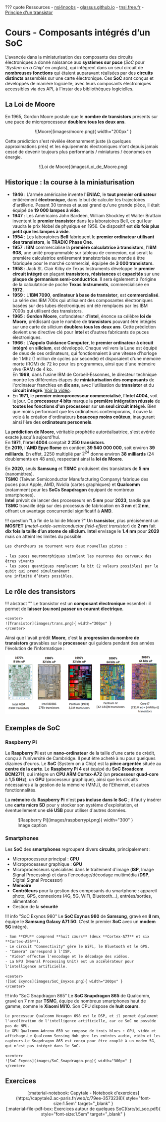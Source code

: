 ??? quote Ressources
    - [nsi4noobs](http://nsi4noobs.fr/IMG/pdf/c1_tnsi_soc.pdf)
    - [glassus.github.io](https://glassus.github.io/terminale_nsi/T5_Architecture_materielle/5.1_Systemes_sur_puce/cours/)
    - [tnsi.free.fr](http://tnsi.free.fr/documents/11.%20SoCs.pdf)
    - [Principe d'un transistor](https://www.irif.fr/~carton/Enseignement/Architecture/Cours/Gates/)

# Cours - Composants intégrés d’un SoC

L'avancée dans la miniaturisation des composants des circuits électroniques a donné naissance aux **systèmes sur puce** (*SoC* pour *'System on a Chip'* en anglais), qui intègrent dans un seul circuit de **nombreuses fonctions** qui étaient auparavant réalisées par des **circuits distincts** assemblés sur une carte électronique. Ces **SoC** sont conçus et développés de manière logicielle, avec leurs composants électroniques accessibles via des API, à l'instar des bibliothèques logicielles.

## La Loi de Moore

En 1965, Gordon Moore postule que le **nombre de transistors** présents sur une puce de microprocesseur **doublera tous les deux ans**.

<center>
![Moore](images/moore.png){ width="200px" }
</center>

Cette prédiction s'est révélée étonnamment juste (à quelques approximations près) et les équipements électroniques n'ont depuis jamais cessé de devenir toujours plus performants / miniatures / économes en énergie.

<center>
![Loi de Moore](images/Loi_de_Moore.png)
</center>

## Historique : la course à la miniaturisation

- **1946** : L'armée américaine invente l'**ENIAC**, le **tout premier ordinateur** entièrement **électronique**, dans le but de calculer les trajectoires d'artillerie. Pesant 30 tonnes et aussi grand qu'une grande pièce, il était équipé de **19 000 lampes à vide**.
- **1947** : Les Américains John Bardeen, William Shockley et Walter Brattain inventent le **premier transistor** dans les laboratoires Bell, ce qui leur vaudra le prix Nobel de physique en 1956. Ce dispositif est **dix fois plus petit que les lampes à vide**.
- **1954** : Les laboratoires **Bell** fabriquent le **premier ordinateur utilisant des transistors**, le **TRADIC Phase One**.
- **1957** : **IBM** commercialise la **première calculatrice à transistors**, l'**IBM 608**, une unité programmable sur tableau de connexion, qui serait la première calculatrice entièrement transistorisée au monde à être fabriquée pour le marché commercial, équipée de **3 000 transistors**.
- **1958** : Jack St. Clair Kilby de Texas Instruments développe le **premier circuit intégré** en plaçant **transistors**, **résistances** et **capacités** sur une **plaque de germanium semi-conductrice**. Il sera également à l'origine de la calculatrice de poche **Texas Instruments**, commercialisée en **1972**.
- **1959** : L'**IBM 7090**, **ordinateur à base de transistor**, est **commercialisé**. La série des IBM 700s qui utilisaient des composantes électroniques basées sur des tubes électroniques ont été remplacés par les IBM 7000s qui utilisent des transistors. 
- **1965** : **Gordon Moore**, cofondateur d'**Intel**, énonce sa célèbre **loi de Moore**, prédissant que le nombre de **transistors** pouvant être intégrés sur une carte de silicium **doublera tous les deux ans**. Cette prédiction devient une directive clé pour **Intel** et d'autres fabricants de puces électroniques.
- **1966** : L'**Appolo Guidance Computer**, le **premier ordinateur à circuit intégré** en **silicium**, est développé. Chaque vol vers la Lune est équipé de deux de ces ordinateurs, qui fonctionnaient à une vitesse d'horloge de 1 Mhz (1 million de cycles par seconde) et disposaient d'une mémoire morte (ROM) de 72 ko pour les programmes, ainsi que d'une mémoire vive (RAM) de 4 ko.  
En **1969**, dans l'usine IBM de Corbeil-Essonnes, le directeur technique montre les différentes étapes de **miniaturisation des composants** de l'ordinateur franchies en **dix ans**, avec l'utilisation du **transistor** et du **circuit intégré**. [Voir la vidéo](https://enseignants.lumni.fr/fiche-media/00000000640/les-transistors-et-la-miniaturisation-de-l-ordinateur.htm).
- En **1971**, le **premier microprocesseur commercialisé**, l'**Intel 4004**, voit le jour. Ce **processeur 4 bits** marque la **première intégration réussie** de **toutes les fonctions d'un processeur** sur **un seul circuit intégré**. Bien que moins performant que les ordinateurs contemporains, il ouvre la voie à la création d'ordinateurs **beaucoup moins coûteux**, inaugurant ainsi l'ère des **ordinateurs personnels**.

La **prédiction de Moore**, véritable prophétie autoréalisatrice, s'est avérée exacte jusqu'à aujourd'hui.  
En **1971**, l'**Intel 4004** comptait **2 250 transistors**.  
En **2019**, l'**AMD Epyc Rome** en contient **39 540 000 000**, soit environ **39 milliards**. En effet, $2 250$ multiplié par $2^{24}$ donne environ **38 milliards** (24 doublements en 48 ans), respectant ainsi la **loi de Moore**.

En **2020**, seuls **Samsung** et **TSMC** produisent des transistors de **5 nm** (nanomètres).  
**TSMC** (Taiwan Semiconductor Manufacturing Company) fabrique des puces pour Apple, AMD, Nvidia (cartes graphiques) et **Qualcomm** (notamment pour les **SoCs Snapdragon** équipant de nombreux smartphones).  
**Intel** prévoit de lancer des processeurs en **5 nm** pour **2023**, tandis que **TSMC** travaille déjà sur des processus de fabrication en **3 nm** et **2 nm**, offrant un avantage concurrentiel significatif à **AMD**.


!!! question "La fin de la loi de Moore ?"
    Un **transistor**, plus précisément un **MOSFET** (*metal–oxide–semiconductor field-effect transistor*) de **2 nm** fait **dix fois la taille d’un atome de silicium**. **Intel** envisage le **1.4 nm** pour **2029** mais on atteint les limites du possible.

    Les chercheurs se tournent vers deux nouvelles pistes :

    - les puces neuromorphiques simulent les neurones des cerveaux des êtres vivants
    - les puces quantiques remplacent le bit (2 valeurs possibles) par le qubit qui prend simultanément
    une infinité d’états possibles.

## Le rôle des transistors

!!! abstract ""
    Le transistor est un **composant électronique** essentiel : il permet de **laisser (ou non) passer un courant électrique**.

    <center>
    ![Transistor](images/trans.png){ width="300px" }
    </center>

Ainsi que l'avait prédit **Moore**, c'est la **progression du nombre de transistors** gravables sur le **processeur** qui guidera pendant des années l'évolution de l'informatique :

![Évolution des transistors](images/evol_transistors.png)

## Exemples de SoC

### Raspberry Pi

Le **Raspberry Pi** est un **nano-ordinateur** de la taille d'une carte de crédit, conçu à l'université de Cambridge. Il peut être acheté à nu pour quelques dizaines d'euros. Le **SoC** (System on a Chip) est la **pièce argentée** située au **centre de la carte**. Le **Raspberry Pi 4** est équipé du **SoC Broadcom BCM2711**, qui intègre un **CPU ARM Cortex-A72** (un **processeur quad-core** à **1,5 GHz**), un **GPU** (processeur graphique), ainsi que les circuits nécessaires à la gestion de la mémoire (MMU), de l'Ethernet, et autres fonctionnalités.

La **mémoire** du **Raspberry Pi** n'est **pas incluse dans le SoC** ; il faut y insérer une **carte micro SD** pour y stocker son système d'exploitation, et éventuellement une **clé USB** pour utiliser d'autres données.

<figure markdown="span">
  ![Raspberry Pi](images/raspberrypi.png){ width="300" }
  <figcaption>Image caption</figcaption>
</figure>

### Smartphones

Les **SoC** des **smartphones** regroupent divers **circuits**, principalement : 

- Microprocesseur principal : **CPU**
- Microprocesseur graphique : **GPU**
- Microprocesseurs spécialisés dans le traitement d'image (**ISP**, Image Signal Processing) et dans l'encodage/décodage multimédia (**DSP**, Digital Signal Processor)
- **Mémoire**
- **Contrôleurs** pour la gestion des composants du smartphone : appareil photo, GPS, connexions (4G, 5G, WiFi, Bluetooth…), entrées/sorties, alimentation
- Gestion de la **sécurité**

!!! info "SoC Exynos 980"
    Le **SoC Exynos 980** de **Samsung**, gravé en **8 nm**, équipe le **Samsung Galaxy A71 5G**. C'est le premier **SoC** avec un **modem 5G** intégré.

    - Son **CPU** comprend **huit cœurs** (deux **Cortex-A77** et six **Cortex-A55**).
    - Le circuit "Connectivity" gère le WiFi, le Bluetooth et le GPS.
    - "Camera" correspond à l'ISP.
    - "Video" effectue l'encodage et le décodage des vidéos.
    - La NPU (Neural Processing Unit) est un accélérateur pour l'intelligence artificielle.

    <center>
    ![SoC Exynos](images/SoC_Enyxos.png){ width="200px" }
    </center>

!!! info "SoC Snapdragon 865"
    Le **SoC Snapdragon 865** de Qualcomm, gravé en 7 nm par **TSMC**, équipe de nombreux smartphones haut de gamme, comme le **Xiaomi Mi10**. Son CPU dispose de **huit cœurs**.

    Le processeur Qualcomm Hexagon 698 est le DSP, et il permet également l'accélération de l'intelligence artificielle, car ce SoC ne possède pas de NPU.  
    Le GPU Qualcomm Adreno 650 se compose de trois blocs : GPU, vidéo et affichage.Le Qualcomm Sensing Hub gère les entrées audio, vidéo et les capteurs.Le Snapdragon 865 est conçu pour être couplé à un modem 5G, qui n'est pas intégré dans le SoC.

    <center>
    ![SoC Exynos](images/SoC_Snapdragon.png){ width="300px" }
    </center>

## Exercices

<center>
[:material-notebook: Capytale - Notebook d'exercices](https://capytale2.ac-paris.fr/web/c/79ee-3573238){ style="font-size:1.5em" target="_blank" }
</center>

<center>
[:material-file-pdf-box: Exercices autour de quelques SoC](src/td_soc.pdf){ style="font-size:1.5em" target="_blank" }
</center>
